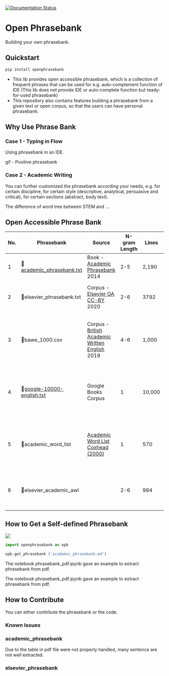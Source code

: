
[![Documentation Status](https://readthedocs.org/projects/open-phrasebank/badge/?version=latest)](https://open-phrasebank.readthedocs.io/en/latest/?badge=latest)

# Open Phrasebank

Building your own phrasebank.

## Quickstart

```bash
pip install openphrasebank
```

- This lib provides open accessible phrasebank, which is a collection of frequent phrases that can be used for e.g. auto-complement function of IDE (This lib does not provide IDE or auto-complete function but ready-for-used phrasebank)
- This repository also contains features building a phrasebank from a given text or open corpus, so that the users can have personal phrasebank.

## Why Use Phrase Bank
  
### Case 1 - Typing in Flow


Using phrasebank in an IDE. 

gif - Positive phrasebank

### Case 2 - Academic Writing

You can further customized the phrasebank according your needs, e.g. for certain discipline, for certain style (descriptive, analytical, persuasive and critical), for certain sections (abstract, body text).

The difference of word tree between STEM and ...



## Open Accessible Phrase Bank


| No. | Phrasebank                                                                                                            | Source                                                                                                               | N-gram Length | Lines  | Comments                                                                |
| --- | --------------------------------------------------------------------------------------------------------------------- | -------------------------------------------------------------------------------------------------------------------- | ------------- | ------ | ----------------------------------------------------------------------- |
| 1   | 📍[academic_phrasebank.txt](https://github.com/liuh886/open_phrasebank/blob/main/academic_phrasebank.txt)               | Book - [Academic Phrasebank](https://github.com/liuh886/open_phrasebank/blob/main/data/Academic_Phrasebank.pdf) 2014 | 2-5           | 2,190  | Extract from pdf (Zhihao, 2024)                                         |
| 2   | 📍elsevier_phrasebank.txt                                                                                               | Corpus - [Elsevier OA CC-BY](https://elsevier.digitalcommonsdata.com/datasets/zm33cdndxs/2) 2020                     | 2-6           | 3792   | Extract by n-gram frequency (Zhihao, 2024)                              |
| 3   | 📍bawe_1000.csv                                                                                                         | Corpus - [British Academic Written English](https://app.sketchengine.eu/#dashboard?corpname=preloaded%2Fbawe2) 2019  | 4-6           | 1,000  | Due to inaccessible, only most frequent  1000 list here. (Zhihao, 2024) |
| 4   | 📍[google-10000-english.txt](https://github.com/first20hours/google-10000-english/blob/master/google-10000-english.txt) | Google Books Corpus                                                                                                  | 1             | 10,000 | The 10,000 most common English words from Google Books Corpus           |
| 5   | 📍academic_word_list                                                                                                    | [Academic Word List Coxhead (2000)](https://www.uefap.com/vocab/select/awl.htm)                                      | 1             | 570    | The 570 word for academic English (exclude frequent 2000 words)         |
| 6   | 📍elsevier_academic_awl                                                                                                 |                                                                                                                      | 2-6           | 994    | The Elsevier phrasebank that contains  AWL (Zhihao, 2024)               |

  


## How to Get a Self-defined Phrasebank

![](https://i.imgur.com/qssU2VP.png)

``` python
import openphrasebank as opb

opb.get_phrasebank ('academic_phrasebank.md')
```


The notebook phrasebank_pdf.ipynb gave an example to extract phrasebank from pdf.

The notebook phrasebank_pdf.ipynb gave an example to extract phrasebank from pdf.

  
## How to Contribute

You can either contirbute the phrasebank or the code. 


### Known Issues

### academic_phrasebank
Due to the table in pdf file were not properly handled, many sentence are not well extracted.

### elsevier_phrasebank

